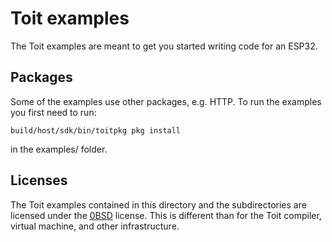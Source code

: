 # Toit examples

The Toit examples are meant to get you started writing code for an ESP32.

## Packages

Some of the examples use other packages, e.g. HTTP. To run the examples you first need to run:

```
build/host/sdk/bin/toitpkg pkg install
```

in the examples/ folder.

## Licenses

The Toit examples contained in this directory and the subdirectories
are licensed under the [0BSD](LICENSE) license. This is different than
for the Toit compiler, virtual machine, and other infrastructure.
